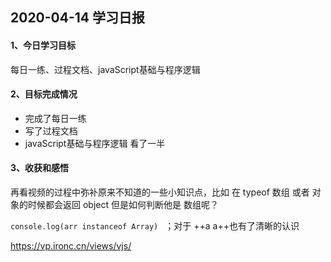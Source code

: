 ## 2020-04-14 学习日报

#### 1、今日学习目标

每日一练、过程文档、javaScript基础与程序逻辑

#### 2、目标完成情况

- 完成了每日一练
- 写了过程文档
- javaScript基础与程序逻辑 看了一半

#### 3、收获和感悟

再看视频的过程中弥补原来不知道的一些小知识点，比如 在 typeof 数组 或者 对象的时候都会返回 object 但是如何判断他是 数组呢？

`console.log(arr instanceof Array) `    ；对于  ++a  a++也有了清晰的认识

 https://vp.ironc.cn/views/vjs/ 



